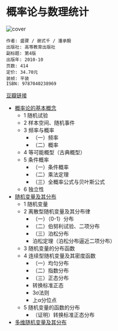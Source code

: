 # 概率论与数理统计
![cover](https://img3.doubanio.com/view/subject/l/public/s25000822.jpg)

    作者: 盛骤 / 谢式千 / 潘承毅 
    出版社: 高等教育出版社
    副标题: 第4版
    出版年: 2010-10
    页数: 414
    定价: 34.70元
    装帧: 平装
    ISBN: 9787040238969

[豆瓣链接](https://book.douban.com/subject/3165271/)

- [概率论的基本概念](prob_basic.md)
  - 1 随机试验
  - 2 样本空间、随机事件
  - 3 频率与概率
    - （一）频率
    - （二）概率
  - 4 等可能概型（古典概型）
  - 5 条件概率
    - （一）条件概率
    - （二）乘法定理
    - （三）全概率公式与贝叶斯公式
  - 6 独立性
- [随机变量及其分布](random_var_distribution.md)
  - 1 随机变量
  - 2 离散型随机变量及其分布律
    - （一）（0-1）分布
    - （二）伯努利试验、二项分布
    - （三）泊松分布
    - 泊松定理（泊松分布逼近二项分布）
  - 3 随机变量的分布函数
  - 4 连续型随机变量及其密度函数
    - （一）均匀分布
    - （二）指数分布
    - （三）正态分布
    - 转换标准正态
    - 3σ法则
    - 上α分位点
  - 5 随机变量的函数的分布
    - （证明）转换标准正态分布
- [多维随机变量及其分布](multi_random_var_distribution.md)
